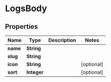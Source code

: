 # LogsBody

## Properties
Name | Type | Description | Notes
------------ | ------------- | ------------- | -------------
**name** | **String** |  | 
**slug** | **String** |  | 
**icon** | **String** |  |  [optional]
**sort** | **Integer** |  |  [optional]
